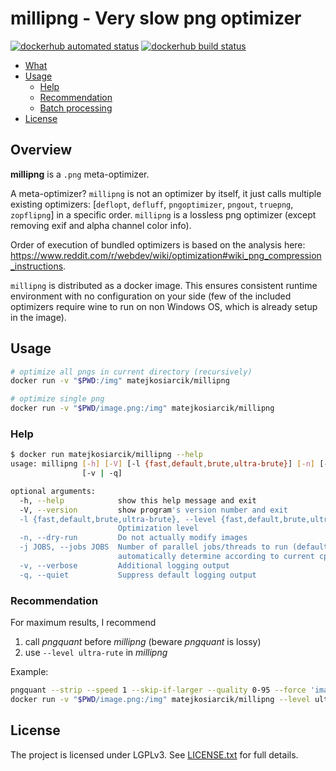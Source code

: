 # millipng - Very slow png optimizer

[![dockerhub automated status](https://img.shields.io/docker/cloud/automated/matejkosiarcik/millipng)](https://hub.docker.com/r/matejkosiarcik/millipng/builds)
[![dockerhub build status](https://img.shields.io/docker/cloud/build/matejkosiarcik/millipng)](https://hub.docker.com/r/matejkosiarcik/millipng/builds)

<!-- toc -->

- [What](#what)
- [Usage](#usage)
  - [Help](#help)
  - [Recommendation](#recommendation)
  - [Batch processing](#batch-processing)
- [License](#license)

<!-- tocstop -->

## Overview

**millipng** is a `.png` meta-optimizer.

A meta-optimizer?
`millipng` is not an optimizer by itself, it just calls multiple existing
optimizers: \[`deflopt`, `defluff`, `pngoptimizer`, `pngout`, `truepng`,
`zopflipng`\] in a specific order.
`millipng` is a lossless png optimizer (except removing exif and alpha channel
color info).

Order of execution of bundled optimizers is based on the analysis here:
<https://www.reddit.com/r/webdev/wiki/optimization#wiki_png_compression_instructions>.

`millipng` is distributed as a docker image.
This ensures consistent runtime environment with no configuration on your side
(few of the included optimizers require wine to run on non Windows OS, which is
already setup in the image).

## Usage

```sh
# optimize all pngs in current directory (recursively)
docker run -v "$PWD:/img" matejkosiarcik/millipng

# optimize single png
docker run -v "$PWD/image.png:/img" matejkosiarcik/millipng
```

### Help

```sh
$ docker run matejkosiarcik/millipng --help
usage: millipng [-h] [-V] [-l {fast,default,brute,ultra-brute}] [-n] [-j JOBS]
                [-v | -q]

optional arguments:
  -h, --help            show this help message and exit
  -V, --version         show program's version number and exit
  -l {fast,default,brute,ultra-brute}, --level {fast,default,brute,ultra-brute}
                        Optimization level
  -n, --dry-run         Do not actually modify images
  -j JOBS, --jobs JOBS  Number of parallel jobs/threads to run (default is 0 -
                        automatically determine according to current cpu)
  -v, --verbose         Additional logging output
  -q, --quiet           Suppress default logging output
```

### Recommendation

For maximum results, I recommend

1. call _pngquant_ before _millipng_ (beware _pngquant_ is lossy)
2. use `--level ultra-rute` in _millipng_

Example:

```sh
pngquant --strip --speed 1 --skip-if-larger --quality 0-95 --force 'image.png' --output 'image.png'
docker run -v "$PWD/image.png:/img" matejkosiarcik/millipng --level ultra-brute
```

## License

The project is licensed under LGPLv3.
See [LICENSE.txt](./LICENSE.txt) for full details.
